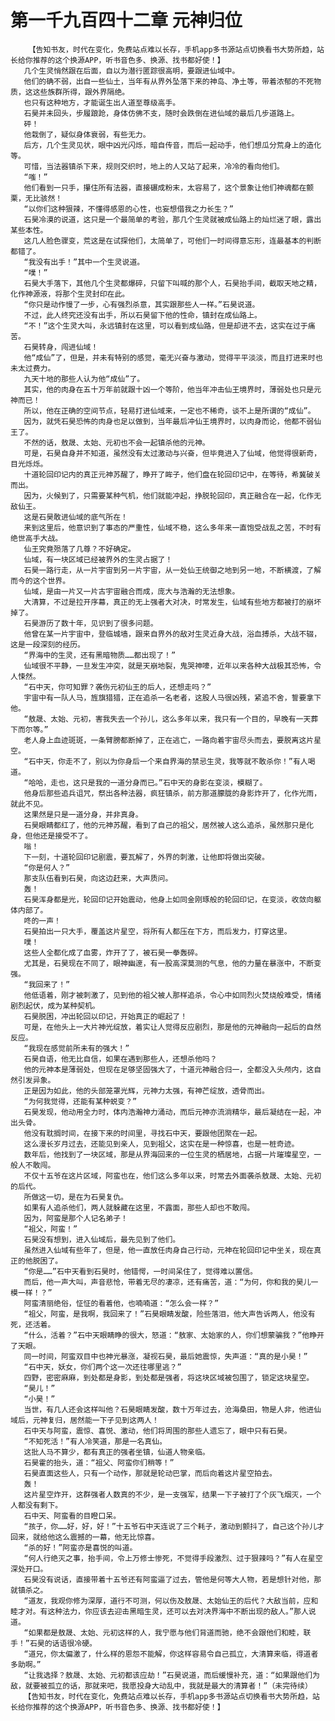 # 第一千九百四十二章 元神归位
        【告知书友，时代在变化，免费站点难以长存，手机app多书源站点切换看书大势所趋，站长给你推荐的这个换源APP，听书音色多、换源、找书都好使！】
       几个生灵悄然跟在后面，自以为潜行匿踪很高明，要跟进仙域中。
       他们的确不弱，出自一些仙土，当年有从界外坠落下来的神岛、净土等，带着浓郁的不死物质，这这些族群所得，跟外界隔绝。
       也只有这种地方，才能诞生出人道至尊级高手。
       石昊并未回头，步履踉跄，身体仿佛不支，随时会跌倒在进仙域的最后几步道路上。
       砰！
       他栽倒了，疑似身体衰弱，有些无力。
       后方，几个生灵见状，眼中凶光闪烁，暗自传音，而后一起动手，他们想瓜分荒身上的造化等。
       可惜，当法器镇杀下来，规则交织时，地上的人又站了起来，冷冷的看向他们。
       “嗤！”
       他们看到一只手，攥住所有法器，直接碾成粉末，太容易了，这个景象让他们神魂都在颤栗，无比骇然！
       “以你们这种狠辣，不懂得感恩的心性，也妄想借我之力长生？”
       石昊冷漠的说道，这只是一个最简单的考验，那几个生灵就被成仙路上的灿烂迷了眼，露出某些本性。
       这几人脸色骤变，荒这是在试探他们，太简单了，可他们一时间得意忘形，连最基本的判断都错了。
       “我没有出手！”其中一个生灵说道。
       “噗！”
       石昊大手落下，其他几个生灵都爆碎，只留下叫喊的那个人，石昊抬手间，截取天地之精，化作神源液，将那个生灵封印在此。
       “你只是动作慢了一步，心有强烈杀意，其实跟那些人一样。”石昊说道。
       不过，此人终究还没有出手，所以石昊留下他的性命，镇封在成仙路上。
       “不！”这个生灵大叫，永远镇封在这里，可以看到成仙路，但是却进不去，这实在过于痛苦。
       石昊转身，闯进仙域！
       他“成仙”了，但是，并未有特别的感觉，毫无兴奋与激动，觉得平平淡淡，而且打进来时也未太过费力。
       九天十地的那些人认为他“成仙”了。
       其实，他的肉身在五十万年前就跟十凶一个等阶，他当年冲击仙王境界时，薄弱处也只是元神而已！
       所以，他在正确的空间节点，轻易打进仙域来，一定也不稀奇，谈不上是所谓的“成仙”。
       因为，就凭石昊恐怖的肉身也足以做到，当年最后冲仙王境界时，以肉身而论，他都不弱仙王了。
       不然的话，敖晟、太始、元初也不会一起镇杀他的元神。
       可是，石昊自身并不知道，虽然没有太过激动与兴奋，但毕竟进入了仙域，他觉得很新奇，目光烁烁。
       十道轮回印记内的真正元神苏醒了，睁开了眸子，他们盘在轮回印记中，在等待，希冀破关而出。
       因为，火候到了，只需要某种气机，他们就能冲起，挣脱轮回印，真正融合在一起，化作无敌仙王。
       这是石昊敢进仙域的底气所在！
       来到这里后，他意识到了事态的严重性，仙域不稳，这么多年来一直饱受战乱之苦，不时有绝世高手大战。
       仙王究竟殒落了几尊？不好确定。
       仙域，有一块区域已经被界外的生灵占据了！
       石昊一路行走，从一片宇宙到另一片宇宙，从一处仙王统御之地到另一地，不断横渡，了解而今的这个世界。
       仙域，是由一片又一片古宇宙融合而成，庞大与浩瀚的无法想象。
       大清算，不过是拉开序幕，真正的无上强者大对决，时常发生，仙域有些地方都被打的崩坏掉了。
       石昊游历了数十年，见识到了很多问题。
       他曾在某一片宇宙中，登临城墙，跟来自界外的敌对生灵近身大战，浴血搏杀，大战不辍，这是一段深刻的经历。
       “界海中的生灵，还有黑暗物质……都出现了！”
       仙域很不平静，一旦发生冲突，就是天崩地裂，鬼哭神嚎，近年以来各种大战极其恐怖，令人悚然。
       “石中天，你可知罪？袭伤元初仙王的后人，还想走吗？”
       宇宙中有一队人马，旌旗猎猎，正在追杀一名老者，这股人马很凶残，紧追不舍，誓要拿下他。
       “敖晟、太始、元初，害我失去一个孙儿，这么多年以来，我只有一个目的，早晚有一天葬下而尔等。”
       老人身上血迹斑斑，一条臂膀都断掉了，正在逃亡，一路向着宇宙尽头而去，要脱离这片星空。
       “石中天，你走不了，别以为你身后一个来自界海的禁忌生灵，我等就不敢杀你！”有人喝道。
       “哈哈，走也，这只是我的一道分身而已。”石中天的身影在变淡，模糊了。
       他身后那些追兵诅咒，祭出各种法器，疯狂镇杀，前方那道朦胧的身影炸开了，化作光雨，就此不见。
       这果然是只是一道分身，并非真身。
       石昊眼睛都红了，他的元神苏醒，看到了自己的祖父，居然被人这么追杀，虽然那只是化身，但他还是接受不了。
       嗡！
       下一刻，十道轮回印记剧震，要瓦解了，外界的刺激，让他即将做出突破。
       “你是何人？”
       那支队伍看到石昊，向这边赶来，大声质问。
       轰！
       石昊浑身都是光，轮回印记开始震动，他身上如同金刚琢般的轮回印记，在变淡，收敛向躯体内部了。
       咚的一声！
       石昊拍出一只大手，覆盖这片星空，将所有人都压在下方，而后发力，打穿这里。
       噗！
       这些人全都化成了血雾，炸开了了，被石昊一拳轰碎。
       尤其是，石昊现在不同了，眼神幽邃，有一股高深莫测的气息，他的力量在暴涨中，不断变强。
       “我回来了！”
       他低语着，刚才被刺激了，见到他的祖父被人那样追杀，令心中如同烈火焚烧般难受，情绪剧烈起伏，成为某种契机。
       石昊脱困，冲出轮回以印记，开始真正的崛起了！
       可是，在他头上一大片神光绽放，着实让人觉得反应剧烈，那是他的元神融向一起后的自然反应。
       “我现在感觉前所未有的强大！”
       石昊自语，他无比自信，如果在遇到那些人，还想杀他吗？
       他的元神本是薄弱处，但现在足够坚固强大了，十道元神融合归一，全都没入头颅内，这自然引发异象。
       正是因为如此，他的头部笼罩光辉，元神力太强，有神芒绽放，透骨而出。
       “为何我觉得，还能有某种蜕变？”
       石昊发现，他动用全力时，体内浩瀚神力涌动，而后元神亦流淌精华，最后凝结在一起，冲出头骨。
       他没有耽搁时间，在接下来的时间里，寻找石中天，要跟他团聚在一起。
       这么漫长岁月过去，还能见到亲人，见到祖父，这实在是一种惊喜，也是一桩奇迹。
       数年后，他找到了一块区域，那是从界海回来的一位生灵的栖居地，占据一片璀璨星空，一般人不敢闯。
       不仅十五爷在这片区域，阿蛮也在，他们这么多年以来，时常去外面袭杀敖晟、太始、元初的后代。
       所做这一切，是在为石昊复仇。
       如果有人追杀他们，两人就躲藏在这里，不露面，那些人却也不敢闯。
       因为，阿蛮是那个人记名弟子！
       “祖父，阿蛮！”
       石昊没有想到，进入仙域后，最先见到了他们。
       虽然进入仙域有些年了，但是，他一直放任肉身自己行动，元神在轮回印记中坐关，现在真正的他脱困了。
       “你是……”石中天看到石昊时，他错愕，一时间呆住了，觉得难以置信。
       而后，他一声大叫，声音悲怆，带着无尽的凄凉，还有痛苦，道：“为何，你和我的昊儿一模一样！？”
       阿蛮清丽绝俗，怔怔的看着他，也喃喃道：“怎么会一样？”
       “祖父，阿蛮，是我啊，我回来了！”石昊眼睛发酸，险些落泪，他大声告诉两人，他没有死，还活着。
       “什么，活着？”石中天眼睛睁的很大，怒道：“敖家、太始家的人，你们想蒙骗我？”他睁开了天眼。
       同一时间，阿蛮双目中也神光暴涨，凝视石昊，最后她震惊，失声道：“真的是小昊！”
       “石中天，妖女，你们两个这一次还往哪里逃？”
       四野，密密麻麻，到处都是身影，到处都是强者，将这块区域被包围了，锁定这块星空。
       “昊儿！”
       “小昊！”
       当世，有几人还会这样叫他？石昊眼睛发酸，数十万年过去，沧海桑田，物是人非，他进仙域后，元神复归，居然能一下子见到这两人！
       石中天与阿蛮，震惊、喜悦、激动，他们将周围的那些人遗忘了，眼中只有石昊。
       “不知死活！”有人冷笑道，那是一名真仙。
       这批人马不算少，都有真正的强者坐镇，仙道人物亲临。
       石昊霍的抬头，道：“祖父、阿蛮你们稍等！”
       石昊直面这些人，只有一个动作，那就是轮动巴掌，而后向着这片星空拍去。
       轰！
       这片星空炸开，这群强者人数真的不少，是一支强军，结果一下子被打了个灰飞烟灭，一个人都没有剩下。
       石中天、阿蛮看的目瞪口呆。
       “孩子，你……好，好，好！”十五爷石中天连说了三个耗子，激动到颤抖了，自己这个孙儿才回来，就给他这么震撼的一幕，他无比惊喜。
       “杀的好！”阿蛮亦是喜悦的叫道。
       “何人行绝灭之事，抬手间，令上万修士惨死，不觉得手段激烈、过于狠辣吗？”有人在星空深处开口。
       石昊没有说话，直接带着十五爷还有阿蛮逼了过去，管他是何等大人物，若是想针对他，那就镇杀之。
       “道友，我观你修为深厚，道行不可测，何以伤及敖晟、太始仙王的后代？大敌当前，应和睦才对。有这种法力，你应该去迎击黑暗生灵，还可以去对决界海中不断出现的敌人。”那人说道。
       “如果都是敖晟、太始、元初这样的人，我宁愿与他们背道而驰，绝不会跟他们和睦，联手！”石昊的话语很冷硬。
       “道兄，你太偏激了，什么样的恩怨不能解，你这样容易令自己孤立，大清算来临，得道者多助啊。”
       “让我选择？敖晟、太始、元初都该应劫！”石昊说道，而后缓慢补充，道：“如果跟他们为敌，就要被孤立的话，那就来吧，我愿投身大动乱中，我就是最大的清算者！”（未完待续）
       【告知书友，时代在变化，免费站点难以长存，手机app多书源站点切换看书大势所趋，站长给你推荐的这个换源APP，听书音色多、换源、找书都好使！】